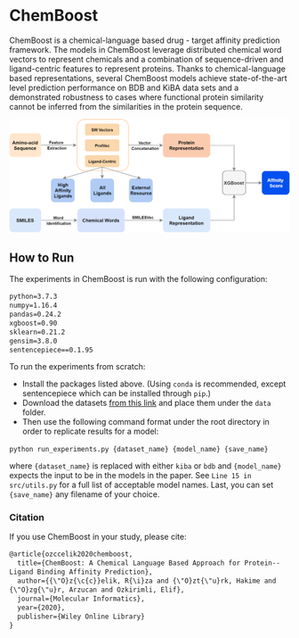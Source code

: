 # ChemBoost

ChemBoost is a chemical-language based drug - target affinity prediction framework. The models in ChemBoost leverage distributed chemical word vectors to represent chemicals and a combination of sequence-driven and ligand-centric features to represent proteins. Thanks to chemical-language based representations, several ChemBoost models achieve state-of-the-art level prediction performance on BDB and KiBA data sets and a demonstrated robustness to cases where functional protein similarity cannot be inferred from the similarities in the protein sequence.

![ChemBoost](./img/ChemBoost.png) 

## How to Run

The experiments in ChemBoost is run with the following configuration:

```
python=3.7.3
numpy=1.16.4
pandas=0.24.2
xgboost=0.90
sklearn=0.21.2
gensim=3.8.0
sentencepiece==0.1.95
```

To run the experiments from scratch:

- Install the packages listed above. (Using `conda` is recommended, except sentencepiece which can be installed through `pip`.)
- Download the datasets [from this link](https://cmpe.boun.edu.tr/~riza.ozcelik/chemboost/data/chemboost_data.zip) and place them under the `data` folder.
- Then use the following command format under the root directory in order to replicate results for a model:

`python run_experiments.py {dataset_name} {model_name} {save_name}`

where `{dataset_name}` is replaced with either `kiba` or `bdb` and `{model_name}` expects the input to be in the models in the paper. See `Line 15 in src/utils.py` for a full list of acceptable model names. Last, you can set `{save_name}` any filename of your choice.

### Citation

If you use ChemBoost in your study, please cite:

```
@article{ozccelik2020chemboost,
  title={ChemBoost: A Chemical Language Based Approach for Protein--Ligand Binding Affinity Prediction},
  author={{\"O}z{\c{c}}elik, R{\i}za and {\"O}zt{\"u}rk, Hakime and {\"O}zg{\"u}r, Arzucan and Ozkirimli, Elif},
  journal={Molecular Informatics},
  year={2020},
  publisher={Wiley Online Library}
}
```

